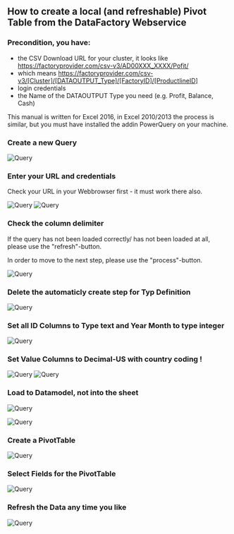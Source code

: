 ## How to create a local (and refreshable) Pivot Table from the DataFactory Webservice

### Precondition, you have:
* the CSV Download URL for your cluster, it looks like https://factoryprovider.com/csv-v3/AD00XXX_XXXX/Pofit/
* which means https://factoryprovider.com/csv-v3/[Cluster]/[DATAOUTPUT_Type]/[FactoryID]/[ProductlineID]
* login credentials
* the Name of the DATAOUTPUT Type you need (e.g. Profit, Balance, Cash) 

This manual is written for Excel 2016, in Excel 2010/2013 the process is similar, but you must have installed the addin PowerQuery on your machine.

### Create a new Query

![Query](images/1.PNG)

### Enter your URL and credentials

Check your URL in your Webbrowser first - it must work there also.

![Query](images/2.PNG)
![Query](images/2b.PNG)


### Check the column delimiter

If the query has not been loaded correctly/ has not been loaded at all, please use the "refresh"-button. 

In order to move to the next step, please use the "process"-button.

![Query](images/Bild1.png)

### Delete the automaticly create step for Typ Definition
![Query](images/3b.PNG)

### Set all ID Columns to Type text and Year Month to type integer
![Query](images/4a.PNG)

### Set Value Columns to Decimal-US with country coding !
![Query](images/4b.PNG)
![Query](images/4c.PNG)
### Load to Datamodel, not into the sheet
![Query](images/5.PNG)

![Query](images/6.PNG)
### Create a PivotTable

![Query](images/7.PNG)

### Select Fields for the PivotTable
![Query](images/8.PNG)

### Refresh the Data any time you like
![Query](images/9.PNG)

